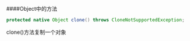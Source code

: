 ####Object中的方法

```java
protected native Object clone() throws CloneNotSupportedException;
```
clone()方法复制一个对象

